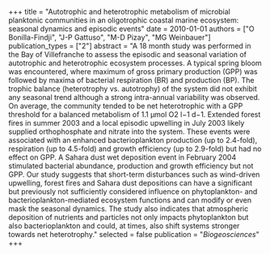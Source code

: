 +++
title = "Autotrophic and heterotrophic metabolism of microbial planktonic communities in an oligotrophic coastal marine ecosystem: seasonal dynamics and episodic events"
date = 2010-01-01
authors = ["O Bonilla-Findji", "J-P Gattuso", "M-D Pizay", "MG Weinbauer"]
publication_types = ["2"]
abstract = "A 18 month study was performed in the Bay of Villefranche to assess the episodic and seasonal variation of autotrophic and heterotrophic ecosystem processes. A typical spring bloom was encountered, where maximum of gross primary production (GPP) was followed by maxima of bacterial respiration (BR) and production (BP). The trophic balance (heterotrophy vs. autotrophy) of the system did not exhibit any seasonal trend although a strong intra-annual variability was observed. On average, the community tended to be net heterotrophic with a GPP threshold for a balanced metabolism of 1.1 μmol O2 l−1 d−1. Extended forest fires in summer 2003 and a local episodic upwelling in July 2003 likely supplied orthophosphate and nitrate into the system. These events were associated with an enhanced bacterioplankton production (up to 2.4-fold), respiration (up to 4.5-fold) and growth efficiency (up to 2.9-fold) but had no effect on GPP. A Sahara dust wet deposition event in February 2004 stimulated bacterial abundance, production and growth efficiency but not GPP. Our study suggests that short-term disturbances such as wind-driven upwelling, forest fires and Sahara dust depositions can have a significant but previously not sufficiently considered influence on phytoplankton- and bacterioplankton-mediated ecosystem functions and can modify or even mask the seasonal dynamics. The study also indicates that atmospheric deposition of nutrients and particles not only impacts phytoplankton but also bacterioplankton and could, at times, also shift systems stronger towards net heterotrophy."
selected = false
publication = "*Biogeosciences*"
+++

